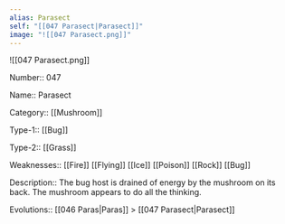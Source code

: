 ```yaml
---
alias: Parasect
self: "[[047 Parasect|Parasect]]"
image: "![[047 Parasect.png]]"
---
```


![[047 Parasect.png]]

Number:: 047

Name:: Parasect

Category:: [[Mushroom]]

Type-1:: [[Bug]]

Type-2:: [[Grass]]

Weaknesses:: [[Fire]] [[Flying]] [[Ice]] [[Poison]] [[Rock]] [[Bug]]

Description:: The bug host is drained of energy by the mushroom on its back. The mushroom appears to do all the thinking.

Evolutions:: [[046 Paras|Paras]] > [[047 Parasect|Parasect]]
